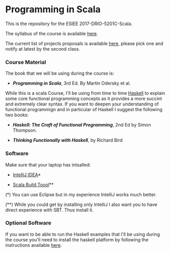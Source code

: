 # Programming in Scala

This is the repository for the ESIEE 2017-DRIO-5201C-Scala. 

The syllabus of the course is available [here](Syllabus.pdf).

The current list of projects proposals is available [here](project.xls), please pick one and notify at latest by the second class.

### Course Material
The book that we will be using during the course is:

- ***Programming in Scala***, 3rd Ed. By Martin Odersky et al.

While this is a scala Course, I'll be using from time to time [Haskell](http://haskell.org) to explain some core functional programming concepts as it provides a more succint and extremely clear syntax. If you want to deepen your understanding of functional programmign and in particular of Haskell I suggest the following two books:

- ***Haskell: The Craft of Functional Programming***, 2nd Ed by Simon Thompson.

- ***Thinking Functionally with Haskell***, by Richard Bird

### Software
Make sure that your laptop has intsalled:


- [IntelliJ IDEA](https://www.jetbrains.com/idea/download/#section=mac)* 

- [Scala Build Toool](http://www.scala-sbt.org)** 



(*) You can use Eclipse but in my experience IntelliJ works much better.

(**) While you could get by installing only IntelliJ I also want you to have direct experience with SBT. Thus install it.


### Optional Software

If you want to be able to run the Haskell examples that I'll be using during the course you'll need to install the haskell platform by following the instructions available [here](https://www.haskell.org/downloads). 


